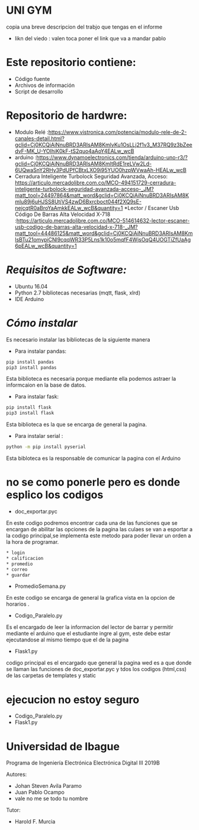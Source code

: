 # UNI GYM

copia una breve descripcion del trabjo que tengas en el informe  

* likn  del  viedo : valen toca poner el link que va a mandar pablo 

# Este repositorio contiene:

* Código fuente
* Archivos de información
* Script de desarrollo

# Repositorio de  hardwre:

* Modulo Relé :https://www.vistronica.com/potencia/modulo-rele-de-2-canales-detail.html?gclid=Cj0KCQiAiNnuBRD3ARIsAM8KmlvKu1OsLLj2f1v3_M37RQ9z3bZeedvF-MK_U-YOIhiK0kF-tS2quo4aAoY4EALw_wcB
* arduino :https://www.dynamoelectronics.com/tienda/arduino-uno-r3/?gclid=Cj0KCQiAiNnuBRD3ARIsAM8KmltRdE1reLVw2Ld-6UQwaSnY2RHy3PdUPfCBtxLXO9i95YUO0hzpWVwaAh-HEALw_wcB
* Cerradura Inteligente Turbolock Seguridad Avanzada, Acceso: https://articulo.mercadolibre.com.co/MCO-494151729-cerradura-inteligente-turbolock-seguridad-avanzada-acceso-_JM?matt_tool=24497864&matt_word&gclid=Cj0KCQiAiNnuBRD3ARIsAM8Kmlu89j6uHJSS8UtjVS4zwD6Bxrcboct044f2XQ9sE-nejcqtR0aBroYaAmkkEALw_wcB&quantity=1
*Lector / Escaner Usb Código De Barras Alta Velocidad X-718 :https://articulo.mercadolibre.com.co/MCO-514614632-lector-escaner-usb-codigo-de-barras-alta-velocidad-x-718-_JM?matt_tool=44486125&matt_word&gclid=Cj0KCQiAiNnuBRD3ARIsAM8KmlsBTu21omypiCNl9cqqWR33P5Lns1k10o5mqfF4WjsOqQ4UOGTiZfUaAg6pEALw_wcB&quantity=1

# *Requisitos de Software:*

* Ubuntu 16.04
* Python 2.7 bibliotecas necesarias (mqtt, flask, xlrd)
* IDE Arduino

# *Cómo instalar* 

Es necesario instalar las bibliotecas de la siguiente manera

* Para instalar pandas:
 ```sh
pip install pandas
pip3 install pandas
```
Esta biblioteca es necesaria porque mediante ella podemos astraer la informcaion en la base de datos.

* Para instalar fask:
 ```sh
pip install flask
pip3 install flask
```
Esta biblioteca es la que se encarga de general la pagina.

* Para instalar serial :
```sh 
python -m pip install pyserial
```
Esta bibloteca es la responsable de comunicar la pagina con el Arduino

# no se como ponerle pero es donde esplico los codigos

* doc_exportar.pyc

En este codigo podremos encontrar cada una de las funciones que se encargan de abilitar las opciones de la pagina 
las culaes se van a esportar a la codigo principal,se implementa este metodo para poder llevar un orden a la hora de programar.

```sh
* login
* calificacion
* promedio
* correo
* guardar
```

* PromedioSemana.py

En este codigo se encarga de general la grafica vista en la opcion de horarios .

* Codigo_Paralelo.py

Es el encargado de leer la informacion del lector de  barrar y permitir mediante el arduino que el estudiante ingre al gym, este debe estar ejecutandose al mismo tiempo que el de la pagina 

* Flask1.py

codigo principal es el encargado que general la pagina wed es a que donde se llaman las funciones de doc_exportar.pyc y tdos los codigos (html,css) de las carpetas de templates y static 

# ejecucion no estoy seguro 

* Codigo_Paralelo.py
* Flask1.py

# Universidad de Ibague 

Programa de Ingeniería Electrónica
Electrónica Digital III 2019B

Autores:

 * Johan Steven Avila Paramo
 * Juan Pablo Ocampo
 * vale no me se todo tu nombre 
  

Tutor:

 * Harold F. Murcia

